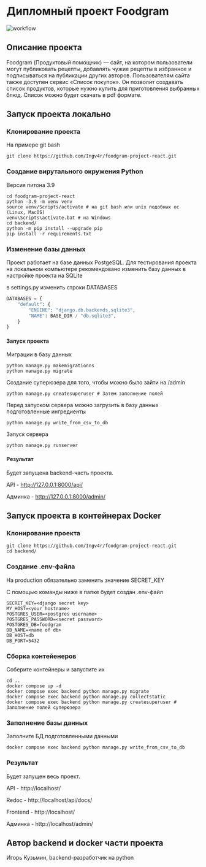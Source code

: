 # Дипломный проект Foodgram

![workflow](https://github.com/Ingv4r/foodgram-project-react/actions/workflows/main.yml/badge.svg)

## Описание проекта

Foodgram (Продуктовый помощник) — сайт, на котором пользователи могут публиковать рецепты, добавлять чужие рецепты в избранное и подписываться на публикации других авторов. Пользователям сайта также доступен сервис «Список покупок». Он позволит создавать список продуктов, которые нужно купить для приготовления выбранных блюд. Список можно будет скачать в pdf формате.

## Запуск проекта локально

### Клонирование проекта

На примере git bash

```
git clone https://github.com/Ingv4r/foodgram-project-react.git
```

### Создание вирутального окружения Python

Версия питона 3.9

```
cd foodgram-project-react
python -3.9 -m venv venv
source venv/Scripts/activate # на git bash или unix подобных ос (Linux, MacOS)
venv\Scripts\activate.bat # на Windows
cd backend/
python -m pip install --upgrade pip
pip install -r requirements.txt
```

### Изменение базы данных

Проект работает на базе данных PostgeSQL. Для тестирования проекта на локальном компьютере рекомендовано изменить базу данных в настройке проекта на SQLite

в settings.py изменить строки DATABASES
```python
DATABASES = {
    "default": {
        "ENGINE": "django.db.backends.sqlite3",
        "NAME": BASE_DIR / "db.sqlite3",
    }
}
```

#### Запуск проекта

Миграции в базу данных

```
python manage.py makemigrationns
python manage.py migrate
```

Создание суперюзера для того, чтобы можно было зайти на /admin 

```
python manage.py createsuperuser # Затем заполнение полей
```

Перед запуском сервера можно загрузить в базу данных подготовленные ингредиенты

```
python manage.py write_from_csv_to_db
```

Запуск сервера

```
python manage.py runserver
```

#### Результат

Будет запущена backend-часть проекта.

API - http://127.0.0.1:8000/api/ 

Админка - http://127.0.0.1:8000/admin/



## Запуск проекта в контейнерах Docker

### Клонирование проекта

```
git clone https://github.com/Ingv4r/foodgram-project-react.git
сd backend/
```

### Создание .env-файла

На production обязательно заменить значение SECRET_KEY

С помощью команды ниже в папке будет создан .env-файл

```
SECRET_KEY=<django secret key>
MY_HOST=<your hostname>
POSTGRES_USER=<postgres username>
POSTGRES_PASSWORD=<secret password>
POSTGRES_DB=foodgram
DB_NAME=<name of db>
DB_HOST=db
DB_PORT=5432
```

### Сборка контейенеров

Соберите контейнеры и запустите их

```
cd ..
docker compose up -d
docker compose exec backend python manage.py migrate
docker compose exec backend python manage.py collectstatic
docker compose exec backend python manage.py createsuperuser # Заполнение полей суперюзера
```

### Заполнение базы данных

Заполните БД подготовленными данными

```
docker compose exec backend python manage.py write_from_csv_to_db
```

### Результат

Будет запущен весь проект.

API - http://localhost/

Redoc - http://localhost/api/docs/

Frontend - http://localhost/

Админка - http://localhost/admin/


## Автор backend и docker части проекта

Игорь Кузьмин, backend-разработчик на python